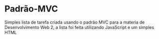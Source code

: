 # Padrão-MVC
Simples lista de tarefa criada usando o padrão MVC para a materia de Desenvolvimento Web 2, a lista foi feita utilizando JavaScript e um simples HTML
